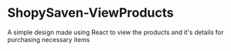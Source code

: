 # ShopySaven-ViewProducts
A simple design made using React to view the products and it's details for purchasing necessary items
